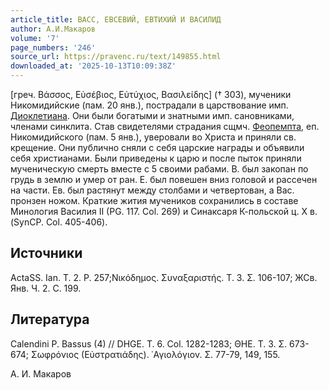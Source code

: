 ```yaml
---
article_title: ВАСС, ЕВСЕВИЙ, ЕВТИХИЙ И ВАСИЛИД
author: А.И.Макаров
volume: '7'
page_numbers: '246'
source_url: https://pravenc.ru/text/149855.html
downloaded_at: '2025-10-13T10:09:38Z'
---
```


[греч. Βάσσος, Εὐσέβιος, Εὐτύχιος, Βασιλείδης] († 303), мученики Никомидийские (пам. 20 янв.), пострадали в царствование имп. [Диоклетиана](https://pravenc.ru/text/ДИОКЛЕТИАН.html). Они были богатыми и знатными имп. сановниками, членами синклита. Став свидетелями страдания сщмч. [Феопемпта,](<https://pravenc.ru/text/Феопемпта .html>) еп. Никомидийского (пам. 5 янв.), уверовали во Христа и приняли св. крещение. Они публично сняли с себя царские награды и объявили себя христианами. Были приведены к царю и после пыток приняли мученическую смерть вместе с 5 своими рабами. В. был закопан по грудь в землю и умер от ран. Е. был повешен вниз головой и рассечен на части. Ев. был растянут между столбами и четвертован, а Вас. пронзен ножом. Краткие жития мучеников сохранились в составе Минология Василия II (PG. 117. Col. 269) и Синаксаря К-польской ц. X в. (SynCP. Col. 405-406).

## Источники

ActaSS. Ian. T. 2. P. 257;Νικόδημος. Συναξαριστής. Τ. 3. Σ. 106-107; ЖСв. Янв. Ч. 2. С. 199.

## Литература

Calendini P. Bassus (4) // DHGE. T. 6. Col. 1282-1283; ΘΗΕ. Τ. 3. Σ. 673-674; Σωφρόνιος (Εὐστρατιάδης). ῾Αγιολόγιον. Σ. 77-79, 149, 155.

А.   И.   Макаров
